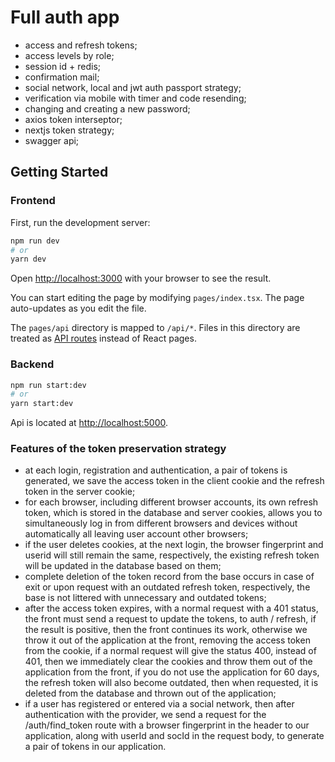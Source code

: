 # Full auth app

- access and refresh tokens;
- access levels by role;
- session id + redis;
- confirmation mail;
- social network, local and jwt auth passport strategy;
- verification via mobile with timer and code resending;
- changing and creating a new password;
- axios token interseptor;
- nextjs token strategy;
- swagger api;

## Getting Started

### Frontend

First, run the development server:

```bash
npm run dev
# or
yarn dev
```

Open [http://localhost:3000](http://localhost:3000) with your browser to see the result.

You can start editing the page by modifying `pages/index.tsx`. The page auto-updates as you edit the file.

The `pages/api` directory is mapped to `/api/*`. Files in this directory are treated as [API routes](https://nextjs.org/docs/api-routes/introduction) instead of React pages.

### Backend

```bash
npm run start:dev
# or
yarn start:dev
```

Api is located at [http://localhost:5000](http://localhost:5000).

### Features of the token preservation strategy

- at each login, registration and authentication, a pair of tokens is generated, we save the access token in the client cookie and the refresh token in the server cookie;
- for each browser, including different browser accounts, its own refresh token, which is stored in the database and server cookies, allows you to simultaneously log in from different browsers and devices without automatically all leaving user account other browsers;
- if the user deletes cookies, at the next login, the browser fingerprint and userid will still remain the same, respectively, the existing refresh token will be updated in the database based on them;
- complete deletion of the token record from the base occurs in case of exit or upon request with an outdated refresh token, respectively, the base is not littered with unnecessary and outdated tokens;
- after the access token expires, with a normal request with a 401 status, the front must send a request to update the tokens, to auth / refresh, if the result is positive, then the front continues its work, otherwise we throw it out of the application at the front, removing the access token from the cookie, if a normal request will give the status 400, instead of 401, then we immediately clear the cookies and throw them out of the application from the front, if you do not use the application for 60 days, the refresh token will also become outdated, then when requested, it is deleted from the database and thrown out of the application;
- if a user has registered or entered via a social network, then after authentication with the provider, we send a request for the /auth/find_token route with a browser fingerprint in the header to our application, along with userId and socId in the request body, to generate a pair of tokens in our application.
